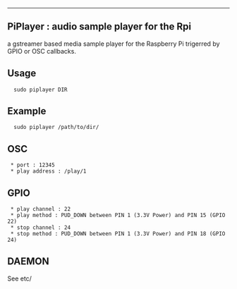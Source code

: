 ---------------------------------------------
PiPlayer : audio sample player for the Rpi
---------------------------------------------

a gstreamer based media sample player for the Raspberry Pi trigerred by GPIO or OSC callbacks.
  

Usage
------

```
  sudo piplayer DIR
```

Example
------------
```
  sudo piplayer /path/to/dir/
```

OSC
----

     * port : 12345
     * play address : /play/1
 
GPIO
-----

     * play channel : 22
     * play method : PUD_DOWN between PIN 1 (3.3V Power) and PIN 15 (GPIO 22)
     * stop channel : 24
     * stop method : PUD_DOWN between PIN 1 (3.3V Power) and PIN 18 (GPIO 24)

DAEMON
-------

See etc/
